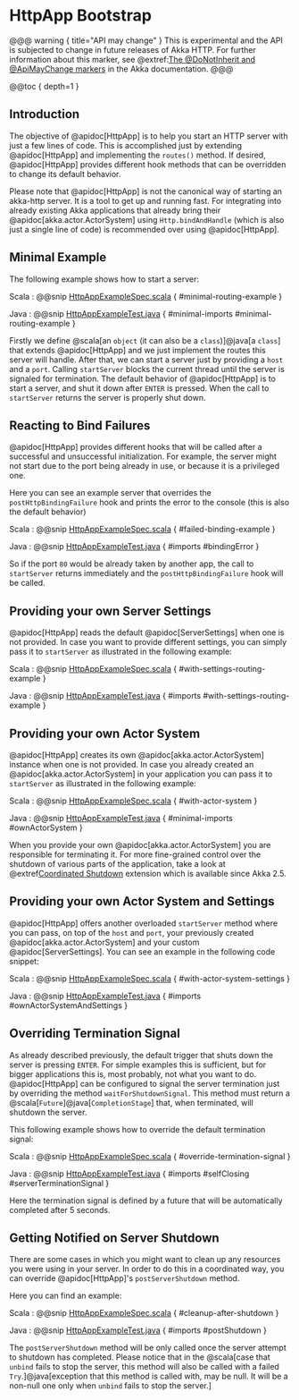 # HttpApp Bootstrap

@@@ warning { title="API may change" }
This is experimental and the API is subjected to change in future releases of Akka HTTP.
For further information about this marker, see @extref:[The @DoNotInherit and @ApiMayChange markers](akka-docs:common/binary-compatibility-rules.html#the-donotinherit-and-apimaychange-markers)
in the Akka documentation.
@@@

@@toc { depth=1 }

## Introduction

The objective of @apidoc[HttpApp] is to help you start an HTTP server with just a few lines of code.
This is accomplished just by extending @apidoc[HttpApp] and implementing the `routes()` method.
If desired, @apidoc[HttpApp] provides different hook methods that can be overridden to change its default behavior.

Please note that @apidoc[HttpApp] is not the canonical way of starting an akka-http server. It is a tool to get up and running fast. For integrating into already existing Akka applications that already bring their @apidoc[akka.actor.ActorSystem] using `Http.bindAndHandle` (which is also just a single line of code) is recommended over using @apidoc[HttpApp].

## Minimal Example

The following example shows how to start a server:

Scala
:   @@snip [HttpAppExampleSpec.scala]($test$/scala/docs/http/scaladsl/HttpAppExampleSpec.scala) { #minimal-routing-example }

Java
:   @@snip [HttpAppExampleTest.java]($test$/java/docs/http/javadsl/server/HttpAppExampleTest.java) { #minimal-imports #minimal-routing-example }

Firstly we define @scala[an `object` (it can also be a `class`)]@java[a `class`] that extends @apidoc[HttpApp] and we just implement the routes this server will handle.
After that, we can start a server just by providing a `host` and a `port`. Calling `startServer` blocks the current thread until the server is signaled for termination.
The default behavior of @apidoc[HttpApp] is to start a server, and shut it down after `ENTER` is pressed. When the call to `startServer` returns the server is properly shut down.

## Reacting to Bind Failures

@apidoc[HttpApp] provides different hooks that will be called after a successful and unsuccessful initialization. For example, the server
might not start due to the port being already in use, or because it is a privileged one.

Here you can see an example server that overrides the `postHttpBindingFailure` hook and prints the error to the console (this is also the default behavior)

Scala
:   @@snip [HttpAppExampleSpec.scala]($test$/scala/docs/http/scaladsl/HttpAppExampleSpec.scala) { #failed-binding-example }

Java
:   @@snip [HttpAppExampleTest.java]($test$/java/docs/http/javadsl/server/HttpAppExampleTest.java) { #imports #bindingError }

So if the port `80` would be already taken by another app, the call to `startServer` returns immediately and the `postHttpBindingFailure` hook will be called.

## Providing your own Server Settings

@apidoc[HttpApp] reads the default @apidoc[ServerSettings] when one is not provided.
In case you want to provide different settings, you can simply pass it to `startServer` as illustrated in the following example:

Scala
:   @@snip [HttpAppExampleSpec.scala]($test$/scala/docs/http/scaladsl/HttpAppExampleSpec.scala) { #with-settings-routing-example }

Java
:   @@snip [HttpAppExampleTest.java]($test$/java/docs/http/javadsl/server/HttpAppExampleTest.java) { #imports #with-settings-routing-example }

## Providing your own Actor System

@apidoc[HttpApp] creates its own @apidoc[akka.actor.ActorSystem] instance when one is not provided.
In case you already created an @apidoc[akka.actor.ActorSystem] in your application you can
pass it to `startServer` as illustrated in the following example:

Scala
:   @@snip [HttpAppExampleSpec.scala]($test$/scala/docs/http/scaladsl/HttpAppExampleSpec.scala) { #with-actor-system }

Java
:   @@snip [HttpAppExampleTest.java]($test$/java/docs/http/javadsl/server/HttpAppExampleTest.java) { #minimal-imports #ownActorSystem }

When you provide your own @apidoc[akka.actor.ActorSystem] you are responsible for terminating it. For more fine-grained control over the shutdown of various parts of the application, take a look at @extref[Coordinated Shutdown](akka-docs:actors.html#coordinated-shutdown) extension which is available since Akka 2.5.



## Providing your own Actor System and Settings

@apidoc[HttpApp] offers another overloaded `startServer` method where you can pass, on top of the `host` and `port`,
your previously created @apidoc[akka.actor.ActorSystem] and your custom @apidoc[ServerSettings].
You can see an example in the following code snippet:

Scala
:   @@snip [HttpAppExampleSpec.scala]($test$/scala/docs/http/scaladsl/HttpAppExampleSpec.scala) { #with-actor-system-settings }

Java
:   @@snip [HttpAppExampleTest.java]($test$/java/docs/http/javadsl/server/HttpAppExampleTest.java) { #imports #ownActorSystemAndSettings }

## Overriding Termination Signal

As already described previously, the default trigger that shuts down the server is pressing `ENTER`.
For simple examples this is sufficient, but for bigger applications this is, most probably, not what you want to do.
@apidoc[HttpApp] can be configured to signal the server termination just by overriding the method `waitForShutdownSignal`.
This method must return a @scala[`Future`]@java[`CompletionStage`] that, when terminated, will shutdown the server.

This following example shows how to override the default termination signal:

Scala
:   @@snip [HttpAppExampleSpec.scala]($test$/scala/docs/http/scaladsl/HttpAppExampleSpec.scala) { #override-termination-signal }

Java
:   @@snip [HttpAppExampleTest.java]($test$/java/docs/http/javadsl/server/HttpAppExampleTest.java) { #imports #selfClosing #serverTerminationSignal }

Here the termination signal is defined by a future that will be automatically completed after 5 seconds. 

## Getting Notified on Server Shutdown

There are some cases in which you might want to clean up any resources you were using in your server. In order to do this
in a coordinated way, you can override @apidoc[HttpApp]'s `postServerShutdown` method.

Here you can find an example:

Scala
:   @@snip [HttpAppExampleSpec.scala]($test$/scala/docs/http/scaladsl/HttpAppExampleSpec.scala) { #cleanup-after-shutdown }

Java
:   @@snip [HttpAppExampleTest.java]($test$/java/docs/http/javadsl/server/HttpAppExampleTest.java) { #imports #postShutdown }

The `postServerShutdown` method will be only called once the server attempt to shutdown has completed. Please notice that in
the @scala[case that `unbind` fails to stop the server, this method will also be called with a failed `Try`.]@java[exception that this method is called with, may be null. It will be a non-null one only when `unbind` fails to stop the server.]
